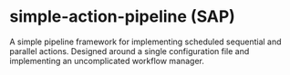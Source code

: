 # simple-action-pipeline (SAP)

A simple pipeline framework for implementing scheduled sequential and parallel actions. Designed around a single configuration file and implementing an uncomplicated workflow manager.
